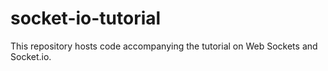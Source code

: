 # socket-io-tutorial
This repository hosts code accompanying the tutorial on Web Sockets and Socket.io.
